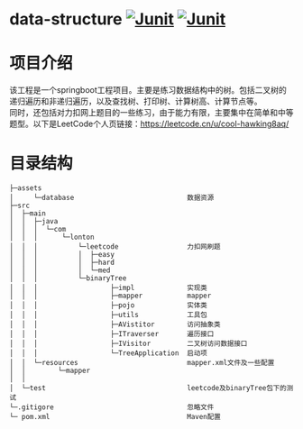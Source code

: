 
# data-structure [![Junit](https://github.com/Sally1005/data-structure/actions/workflows/workflow.yml/badge.svg?event=push)](https://github.com/Sally1005/data-structure/actions/workflows/workflow.yml)  [![Junit](https://codecov.io/gh/Sally1005/data-structure/branch/master/graph/badge.svg)](https://codecov.io/gh/Sally1005/data-structure)



# 项目介绍

该工程是一个springboot工程项目。主要是练习数据结构中的树。包括二叉树的递归遍历和非递归遍历，以及查找树、打印树、计算树高、计算节点等。<br/>
同时，还包括对力扣网上题目的一些练习，由于能力有限，主要集中在简单和中等题型。以下是LeetCode个人页链接：<https://leetcode.cn/u/cool-hawking8aq/>
                      

# 目录结构

```          
├─assets
│     └─database                            数据资源
├─src
│  ├─main
│  │  ├─java
│  │  │  └─com
│  │  │      └─lonton
│  │  │          └─leetcode                 力扣网刷题
│  │  │          │  ├─easy
│  │  │          │  ├─hard
│  │  │          │  └─med
│  │  │          └─binaryTree
│  │  │                  ├─impl             实现类
│  │  │                  ├─mapper           mapper
│  │  │                  ├─pojo             实体类
│  │  │                  ├─utils            工具包
│  │  │                  ├─AVistitor        访问抽象类
│  │  │                  ├─ITraverser       遍历接口     
│  │  │                  ├─IVisitor         二叉树访问数据接口
│  │  │                  └─TreeApplication  启动项                                      
│  │  └─resources                           mapper.xml文件及一些配置
│  │        └─mapper                         
│  │                            
│  └─test                                   leetcode及binaryTree包下的测试  
└─.gitigore                                 忽略文件
└─ pom.xml                                  Maven配置

```







